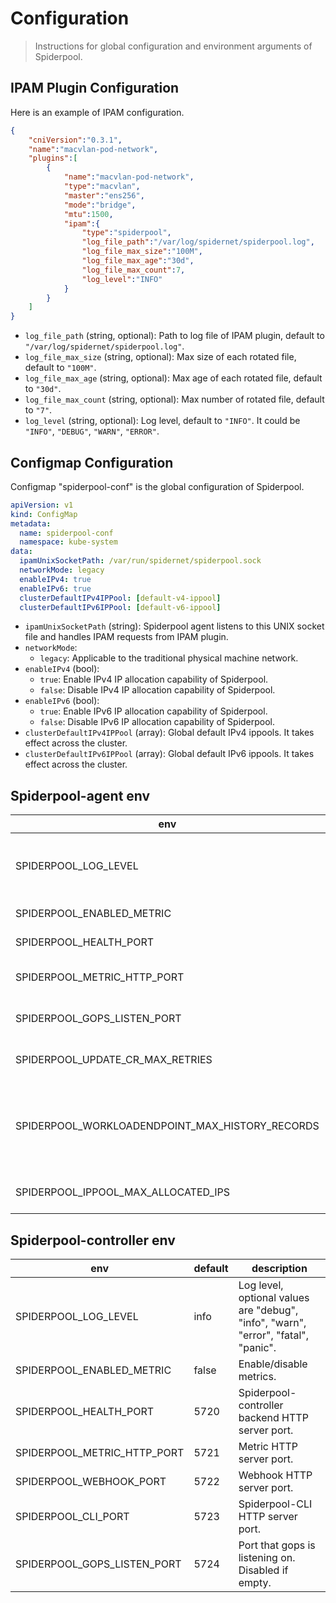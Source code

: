 # Configuration

> Instructions for global configuration and environment arguments of Spiderpool.

## IPAM Plugin Configuration

Here is an example of IPAM configuration.

```json
{
    "cniVersion":"0.3.1",
    "name":"macvlan-pod-network",
    "plugins":[
        {
            "name":"macvlan-pod-network",
            "type":"macvlan",
            "master":"ens256",
            "mode":"bridge",
            "mtu":1500,
            "ipam":{
                "type":"spiderpool",
                "log_file_path":"/var/log/spidernet/spiderpool.log",
                "log_file_max_size":"100M",
                "log_file_max_age":"30d",
                "log_file_max_count":7,
                "log_level":"INFO"
            }
        }
    ]
}
```

- `log_file_path` (string, optional): Path to log file of IPAM plugin, default to `"/var/log/spidernet/spiderpool.log"`.
- `log_file_max_size` (string, optional): Max size of each rotated file, default to `"100M"`.
- `log_file_max_age` (string, optional): Max age of each rotated file, default to `"30d"`.
- `log_file_max_count` (string, optional): Max number of rotated file, default to `"7"`.
- `log_level` (string, optional): Log level, default to `"INFO"`. It could be `"INFO"`, `"DEBUG"`, `"WARN"`, `"ERROR"`.

## Configmap Configuration

Configmap "spiderpool-conf" is the global configuration of Spiderpool.

```yaml
apiVersion: v1
kind: ConfigMap
metadata:
  name: spiderpool-conf
  namespace: kube-system
data:
  ipamUnixSocketPath: /var/run/spidernet/spiderpool.sock
  networkMode: legacy
  enableIPv4: true
  enableIPv6: true
  clusterDefaultIPv4IPPool: [default-v4-ippool]
  clusterDefaultIPv6IPPool: [default-v6-ippool]
```

- `ipamUnixSocketPath` (string): Spiderpool agent listens to this UNIX socket file and handles IPAM requests from IPAM plugin.
- `networkMode`:
  - `legacy`: Applicable to the traditional physical machine network.
- `enableIPv4` (bool):
  - `true`: Enable IPv4 IP allocation capability of Spiderpool.
  - `false`: Disable IPv4 IP allocation capability of Spiderpool.
- `enableIPv6` (bool):
  - `true`: Enable IPv6 IP allocation capability of Spiderpool.
  - `false`: Disable IPv6 IP allocation capability of Spiderpool.
- `clusterDefaultIPv4IPPool` (array): Global default IPv4 ippools. It takes effect across the cluster.
- `clusterDefaultIPv6IPPool` (array): Global default IPv6 ippools. It takes effect across the cluster.

## Spiderpool-agent env

| env                                             | default | description                                                  |
| ----------------------------------------------- | ------- | ------------------------------------------------------------ |
| SPIDERPOOL_LOG_LEVEL                            | info    | Log level, optional values are "debug", "info", "warn", "error", "fatal", "panic". |
| SPIDERPOOL_ENABLED_METRIC                       | false   | Enable/disable metrics.                                   |
| SPIDERPOOL_HEALTH_PORT                          | 5710    | Metric HTTP server port.                                     |
| SPIDERPOOL_METRIC_HTTP_PORT                     | 5711    | Spiderpool-agent backend HTTP server port.                   |
| SPIDERPOOL_GOPS_LISTEN_PORT                     | 5712    | Port that gops is listening on. Disabled if empty.    |
| SPIDERPOOL_UPDATE_CR_MAX_RETRIES                 | 3       | Max retries to update k8s resources.                         |
| SPIDERPOOL_WORKLOADENDPOINT_MAX_HISTORY_RECORDS | 100     | Max historical IP allocation information allowed for a single Pod recorded in WorkloadEndpoint. |
| SPIDERPOOL_IPPOOL_MAX_ALLOCATED_IPS             | 5000    | Max number of IP that a single IP pool can provide.          |

## Spiderpool-controller env

| env                         | default | description                                                  |
| --------------------------- | ------- | ------------------------------------------------------------ |
| SPIDERPOOL_LOG_LEVEL        | info    | Log level, optional values are "debug", "info", "warn", "error", "fatal", "panic". |
| SPIDERPOOL_ENABLED_METRIC   | false   | Enable/disable metrics.                                   |
| SPIDERPOOL_HEALTH_PORT      | 5720    | Spiderpool-controller backend HTTP server port.              |
| SPIDERPOOL_METRIC_HTTP_PORT | 5721    | Metric HTTP server port.                                     |
| SPIDERPOOL_WEBHOOK_PORT     | 5722    | Webhook HTTP server port.                                    |
| SPIDERPOOL_CLI_PORT         | 5723    | Spiderpool-CLI HTTP server port.                             |
| SPIDERPOOL_GOPS_LISTEN_PORT | 5724    | Port that gops is listening on. Disabled if empty.    |
